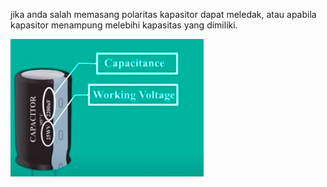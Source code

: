 jika anda salah memasang polaritas kapasitor dapat meledak, atau apabila kapasitor menampung melebihi kapasitas yang dimiliki. 

![e7d0537842d8726b05537b215f73d898.png](../../../../_resources/e7d0537842d8726b05537b215f73d898.png)
